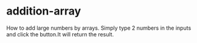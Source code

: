# addition-array
How to add large numbers by arrays.
Simply type 2 numbers in the inputs and click the button.It will return the result.
